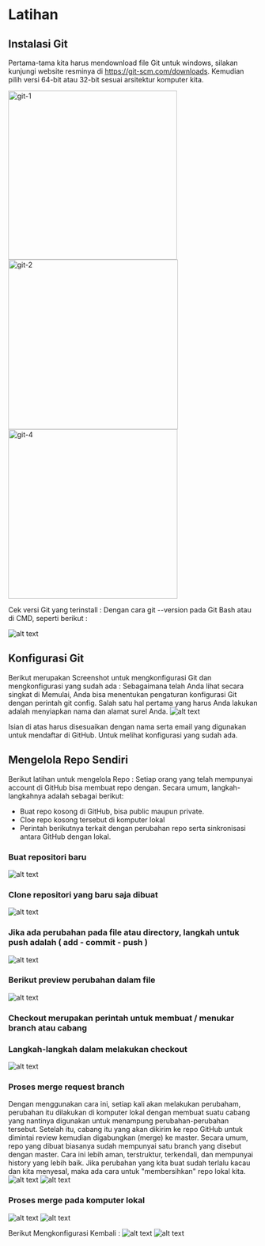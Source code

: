 # Latihan

## Instalasi Git
Pertama-tama kita harus mendownload file Git untuk windows, silakan kunjungi website resminya di https://git-scm.com/downloads. 
Kemudian pilih versi 64-bit atau 32-bit sesuai arsitektur komputer kita.

<img width="341" alt="git-1" src="https://user-images.githubusercontent.com/115064323/224933358-76803fb3-14bd-4a90-aaba-7322eb928071.png">
<img width="343" alt="git-2" src="https://user-images.githubusercontent.com/115064323/224933410-5756b9f8-2a3a-42ea-b623-f9202dc8d0e7.png">
<img width="342" alt="git-4" src="https://user-images.githubusercontent.com/115064323/224933478-5ac87615-fdd2-40bb-a086-25603f115d10.png">

 Cek versi Git yang terinstall :
 Dengan cara git --version pada Git Bash atau di CMD, seperti berikut :
 
 ![alt text](gambar-01.jpg?raw=true)

## Konfigurasi Git
Berikut merupakan Screenshot untuk mengkonfigurasi Git dan mengkonfigurasi yang sudah ada :
Sebagaimana telah Anda lihat secara singkat di Memulai, Anda bisa menentukan pengaturan konfigurasi Git dengan perintah git config. Salah satu hal pertama yang harus Anda lakukan adalah menyiapkan nama dan alamat surel Anda.
 ![alt text](gambar-02.jpg?raw=true)
 
 Isian di atas harus disesuaikan dengan nama serta email yang digunakan untuk mendaftar di GitHub. Untuk melihat konfigurasi yang sudah ada.
 
 ## Mengelola Repo Sendiri
Berikut latihan untuk mengelola Repo : 
Setiap orang yang telah mempunyai account di GitHub bisa membuat repo dengan. Secara umum, langkah-langkahnya adalah sebagai berikut:

- Buat repo kosong di GitHub, bisa public maupun private.
- Cloe repo kosong tersebut di komputer lokal
- Perintah berikutnya terkait dengan perubahan repo serta sinkronisasi antara GitHub dengan lokal.

### Buat repositori baru
![alt text](gambar-03.jpg?raw=true)

### Clone repositori yang baru saja dibuat
![alt text](gambar-04.jpg?raw=true)
 
### Jika ada perubahan pada file atau directory, langkah untuk push adalah ( add - commit - push )
![alt text](gambar-05.jpg?raw=true)

### Berikut preview perubahan dalam file
![alt text](gambar-06.jpg?raw=true)

### Checkout merupakan perintah untuk membuat / menukar branch atau cabang

### Langkah-langkah dalam melakukan checkout
![alt text](gambar-07.jpg?raw=true)

### Proses merge request branch
Dengan menggunakan cara ini, setiap kali akan melakukan perubaham, perubahan itu dilakukan di komputer lokal dengan membuat suatu cabang yang nantinya digunakan untuk menampung perubahan-perubahan tersebut. Setelah itu, cabang itu yang akan dikirim ke repo GitHub untuk dimintai review kemudian digabungkan (merge) ke master. Secara umum, repo yang dibuat biasanya sudah mempunyai satu branch yang disebut dengan master. Cara ini lebih aman, terstruktur, terkendali, dan mempunyai history yang lebih baik. Jika perubahan yang kita buat sudah terlalu kacau dan kita menyesal, maka ada cara untuk "membersihkan" repo lokal kita. 
![alt text](gambar-08.jpg?raw=true)
![alt text](gambar-09.jpg?raw=true)


### Proses merge pada komputer lokal
![alt text](gambar-10.jpg?raw=true)
![alt text](gambar-11.jpg?raw=true)

Berikut Mengkonfigurasi Kembali :
![alt text](gambar-12.jpg?raw=true)
![alt text](gambar-13.jpg?raw=true)
